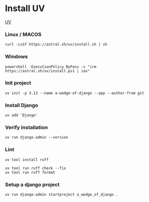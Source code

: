 # Install UV

[UV](https://docs.astral.sh/uv/)

### Linux / MACOS
```
curl -LsSf https://astral.sh/uv/install.sh | sh
```

### Windows
```
powershell -ExecutionPolicy ByPass -c "irm https://astral.sh/uv/install.ps1 | iex"
```

### Init project

```
uv init -p 3.13 --name a-wedge-of-django --app --author-from git
```

### Install Django

```
uv add 'Django'
```

### Verify installation

```
uv run django-admin --version
```

### Lint

```
uv tool install ruff
```

```
uv tool run ruff check --fix
uv tool run ruff format
```

### Setup a django project

```bash
uv run django-admin startproject a_wedge_of_django .
```